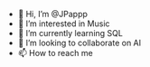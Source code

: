 - 👋 Hi, I’m @JPappp
- 👀 I’m interested in Music
- 🌱 I’m currently learning SQL
- 💞️ I’m looking to collaborate on AI
- 📫 How to reach me 

<!---
JPappp/JPappp is a ✨ special ✨ repository because its `README.md` (this file) appears on your GitHub profile.
You can click the Preview link to take a look at your changes.
--->
